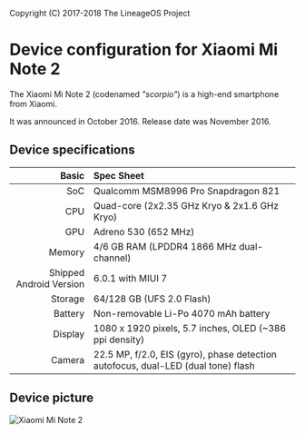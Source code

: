 Copyright (C) 2017-2018 The LineageOS Project

Device configuration for Xiaomi Mi Note 2
=========================================

The Xiaomi Mi Note 2 (codenamed _"scorpio"_) is a high-end smartphone from Xiaomi.

It was announced in October 2016. Release date was November 2016.

## Device specifications

Basic   | Spec Sheet
-------:|:-------------------------
SoC     | Qualcomm MSM8996 Pro Snapdragon 821
CPU     | Quad-core (2x2.35 GHz Kryo & 2x1.6 GHz Kryo)
GPU     | Adreno 530 (652 MHz)
Memory  | 4/6 GB RAM (LPDDR4 1866 MHz dual-channel)
Shipped Android Version | 6.0.1 with MIUI 7
Storage | 64/128 GB (UFS 2.0 Flash)
Battery | Non-removable Li-Po 4070 mAh battery
Display | 1080 x 1920 pixels, 5.7 inches, OLED (~386 ppi density)
Camera  | 22.5 MP, f/2.0, EIS (gyro), phase detection autofocus, dual-LED (dual tone) flash

## Device picture

![Xiaomi Mi Note 2](https://sc02.alicdn.com/kf/HTB1yhGQOXXXXXbpaXXX760XFXXXk/New-arrival-Moble-Phone-Xiaomi-Mi-Note.png "Xiaomi Mi Note 2")
